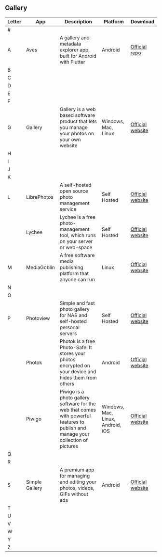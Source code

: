 ## Gallery
| Letter | App | Description |Platform| Download |
| --- | --- | --- | ---|--- |
| # | | | | |
| A |Aves|A gallery and metadata explorer app, built for Android with Flutter |Android | [Official repo](https://github.com/deckerst/aves)|
| B | | | | |
| C | | | | |
| D | | | | |
| E | | | | |
| F | | | | |
| G |Gallery |Gallery is a web based software product that lets you manage your photos on your own website |Windows, Mac, Linux |[Official website](http://galleryproject.org/) |
| H | | | | |
| I | | | | |
| J | | | | |
| K | | | | |
| L |LibrePhotos|A self-hosted open source photo management service |Self Hosted|[Official website](https://github.com/LibrePhotos/librephotos)|
|   |Lychee|Lychee is a free photo-management tool, which runs on your server or web-space|Self Hosted|[Official website](http://lychee.electerious.com/)|
| M |MediaGoblin|A free software media publishing platform that anyone can run|Linux |[Official website](http://mediagoblin.org/) |
| N | | | | |
| O | | | | |
| P |Photoview|Simple and fast photo gallery for NAS and self-hosted personal servers|Self Hosted|[Official website](https://photoview.github.io/)|
|   |Photok|Photok is a free Photo-Safe. It stores your photos encrypted on your device and hides them from others|Android|[Official website](https://github.com/leonlatsch/Photok)|
|   |Piwigo|Piwigo is a photo gallery software for the web that comes with powerful features to publish and manage your collection of pictures |Windows, Mac, Linux, Android, iOS|[Official website](http://piwigo.org/) |
| Q | | | | |
| R | | | | |
| S |Simple Gallery|A premium app for managing and editing your photos, videos, GIFs without ads | Android |[Official website](https://www.simplemobiletools.com/) |
| T | | | | |
| U | | | | |
| V | | | | |
| W | | | | |
| Y | | | | |
| Z | | | | |
